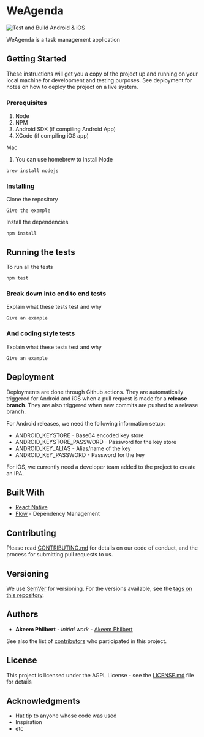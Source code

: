 # WeAgenda

![Test and Build Android & iOS](https://github.com/wepala/weagenda/workflows/Test%20and%20Build%20Android%20&%20iOS/badge.svg)

WeAgenda is a task management application

## Getting Started

These instructions will get you a copy of the project up and running on your local machine for development and testing purposes. See deployment for notes on how to deploy the project on a live system.

### Prerequisites

1. Node
1. NPM
1. Android SDK (if compiling Android App)
1. XCode (if compiling iOS app)

Mac
1. You can use homebrew to install Node
```
brew install nodejs
```

### Installing

Clone the repository

```
Give the example
```

Install the dependencies

```
npm install
```

## Running the tests

To run all the tests

```
npm test
```

### Break down into end to end tests

Explain what these tests test and why

```
Give an example
```

### And coding style tests

Explain what these tests test and why

```
Give an example
```

## Deployment

Deployments are done through Github actions. They are automatically triggered for Android and iOS when a pull request is made for a **release branch**. They are also triggered when new commits are pushed to a release branch.

For Android releases, we need the following information setup:

* ANDROID_KEYSTORE \- Base64 encoded key store
* ANDROID_KEYSTORE_PASSWORD \- Password for the key store
* ANDROID_KEY_ALIAS \- Alias/name of the key
* ANDROID_KEY_PASSWORD \- Password for the key

For iOS, we currently need a developer team added to the project to create an IPA.

## Built With

* [React Native](https://reactnative.dev/)
* [Flow](https://flow.org/) - Dependency Management

## Contributing

Please read [CONTRIBUTING.md](https://gist.github.com/PurpleBooth/b24679402957c63ec426) for details on our code of conduct, and the process for submitting pull requests to us.

## Versioning

We use [SemVer](http://semver.org/) for versioning. For the versions available, see the [tags on this repository](https://github.com/wepala/weagenda/tags).

## Authors

* **Akeem Philbert** - *Initial work* - [Akeem Philbert](https://github.com/AkeemPhilbert)

See also the list of [contributors](https://github.com/wepala/weagenda/contributors) who participated in this project.

## License

This project is licensed under the AGPL License - see the [LICENSE.md](LICENSE.md) file for details

## Acknowledgments

* Hat tip to anyone whose code was used
* Inspiration
* etc

